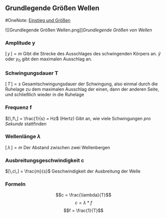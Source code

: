 ##  Grundlegende Größen Wellen
#OneNote: [Einstieg und Größen](https://onedrive.live.com/redir?resid=63471C1A420E058F%2135717&authkey=%21AHILeScEZ3_0VCc&page=View&wd=target%28Physik%2FQ1-2%2FWellen.one%7C3648a422-0ad3-4eb4-80b6-c7fdb1b14673%2FKenngr%C3%B6%C3%9Fen%20%20Einstieg%7C1252e076-ea63-4f16-8988-172be692d0b5%2F%29&wdorigin=703&wdpreservelink=1)

![[Grundlegende Größen Wellen.png]]_Grundlegende Größen von Wellen_

### Amplitude y
$[\,y\,] = m$
Gibt die Strecke des Ausschlages des schwingenden Körpers an. $\hat{y}$ oder $y_0$ gibt den maximalen Ausschlag an. 

### Schwingungsdauer T
$[\,T\,] = s$
Gesamtschwingungsdauer der Schwingung, also einmal durch die Ruhelage zu dem maximalen Ausschlag der einen, dann der anderen Seite, und schließlich wieder in die Ruhelage

### Frequenz f
$[\,f\,] = \frac{1}{s} = Hz$ (Hertz)
Gibt an, wie viele Schwingungen _pro Sekunde_ stattfinden

### Wellenlänge $\lambda$
$[\,\lambda\,] = m$
Der Abstand zwischen zwei Wellenbergen

### Ausbreitungsgeschwindigkeit c
$[\,c\,] = \frac{m}{s}$
Geschwindigkeit der Ausbreitung der Welle

### Formeln
$$c = \frac{\lambda}{T}$$$$c = \lambda * f$$$$f = \frac{1}{T}$$



